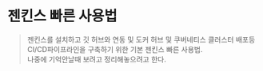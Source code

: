 # 젠킨스 빠른 사용법
> 젠킨스를 설치하고 깃 허브와 연동 및 도커 허브 및 쿠버네티스 클러스터 배포등 CI/CD파이프라인을 구축하기 위한 기본 젠킨스 빠른 사용법.  
나중에 기억안날때 보려고 정리해놓으려고 한다.
